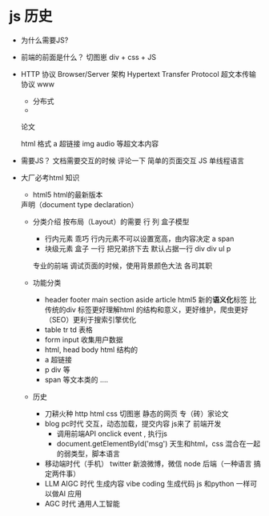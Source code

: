 # js 历史

- 为什么需要JS?
- 前端的前面是什么？
    切图崽
    div + css + JS
- HTTP 协议
    Browser/Server 架构
    Hypertext Transfer Protocol 超文本传输协议
    www
    - 分布式
    - <!Doctype html>  
    论文 
    <div>
    <title>马斯克推行的第一性原理</title>
    </div> 
    html 格式
    a 超链接
    img audio 等超文本内容

- 需要JS？
    文档需要交互的时候 
    评论一下
    简单的页面交互 
    JS 单线程语言

- 大厂必考html 知识
    - html5 html的最新版本
    <!Doctype html> 声明（document type declaration）
    - 分类介绍
        按布局（Layout）的需要 行 列
        盒子模型
        - 行内元素 乖巧
            行内元素不可以设置宽高，由内容决定
            a  span
        - 块级元素  盒子 一行  把兄弟挤下去
            默认占据一行 div
            div
            ul
            p

        专业的前端 调试页面的时候，使用背景颜色大法
        各司其职

    - 功能分类
        - header footer main section aside 
          article html5 新的**语义化**标签
          比传统的div 标签更好理解html 的结构和意义，更好维护，爬虫更好（SEO）更利于搜索引擎优化
        - table tr td 表格
        - form input 收集用户数据
        - html, head body html 结构的
        - a 超链接
        - p div 等
        - span 等文本类的
        ....

  - 历史  
    - 刀耕火种
        http html css
        切图崽
        静态的网页 专（砖）家论文
    - blog  pc时代
        交互，动态加载，提交内容
        js来了
        前端开发
        - 调用前端API 
        onclick event , 执行js
        - document.getElementById('msg')
        天生和html，css 混合在一起的弱类型，脚本语言
    - 移动端时代（手机）
        twitter 新浪微博，微信
        node 后端（一种语言 搞定两件事）
    - LLM AIGC 时代 生成内容
        vibe coding 生成代码
        js 和python 一样可以做AI 应用
    - AGC 时代
        通用人工智能